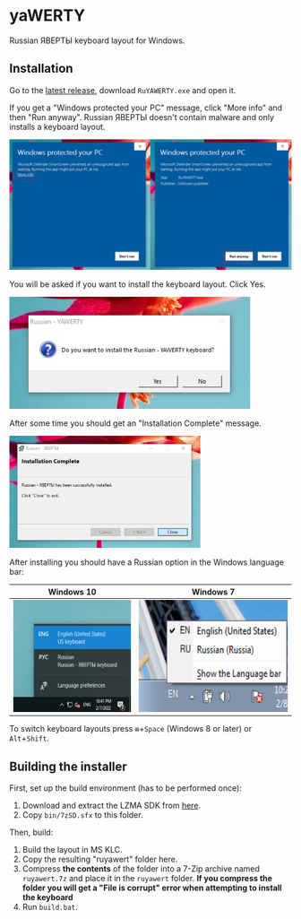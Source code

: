 # yaWERTY
Russian ЯВЕРТЫ keyboard layout for Windows.
 
## Installation
Go to the [latest release](https://github.com/githubcatw/yaWERTY/releases/latest), download `RuYAWERTY.exe` and open it.

If you get a "Windows protected your PC" message, click "More info" and then "Run anyway". Russian ЯВЕРТЫ doesn't contain malware and only installs a keyboard layout.

<img src="img/smartscreen.png" width="auto">

You will be asked if you want to install the keyboard layout. Click Yes.

<img src="img/setup_1.png" width="auto" height="200">

After some time you should get an "Installation Complete" message.

<img src="img/setup_2.png" width="auto" height="200">

After installing you should have a Russian option in the Windows language bar:

| Windows 10  | Windows 7   |
| ----------- | ----------- |
| <img src="img/w10_language_bar.png" width="auto" height="200"/> | <img src="img/w7_language_bar.png" width="auto" height="200"/> |


To switch keyboard layouts press `⊞`+`Space` (Windows 8 or later) or `Alt`+`Shift`.

## Building the installer
First, set up the build environment (has to be performed once):
1. Download and extract the LZMA SDK from [here](https://www.7-zip.org/a/lzma1900.7z).
2. Copy `bin/7zSD.sfx` to this folder.

Then, build:
1. Build the layout in MS KLC.
2. Copy the resulting "ruyawert" folder here.
3. Compress **the contents** of the folder into a 7-Zip archive named `ruyawert.7z` and place it in the `ruyawert` folder. **If you compress the folder you will get a "File is corrupt" error when attempting to install the keyboard**
4. Run `build.bat`.

